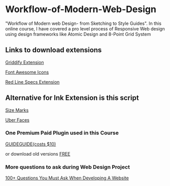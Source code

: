 # Workflow-of-Modern-Web-Design
"Workflow of Modern web Design- from Sketching to Style Guides". In this online course, I have covered a pro level process of Responsive Web design using design frameworks like Atomic Design and 8-Point Grid System

## Links to download extensions
[Griddify Extension](http://gelobi.org/griddify)

[Font Awesome Icons](http://creativedo.co/FontAwesomePS)

[Red Line Specs Extension](http://ink.chrometaphore.com)


## Alternative for Ink Extension is this script

[Size Marks](https://github.com/cmpereirasi/Size-Marks-PS)

[Uber Faces](http://uberplugins.cc/)

### One Premium Paid Plugin used in this Course

[GUIDEGUIDE(costs $10)](http://guideguide.me)

or download old versions [FREE](http://guideguide.me/versions)


### More questions to ask during Web Design Project

[100+ Questions You Must Ask When Developing A Website](http://marketingland.com/100-questions-you-must-ask-when-developing-web-site-86342)
